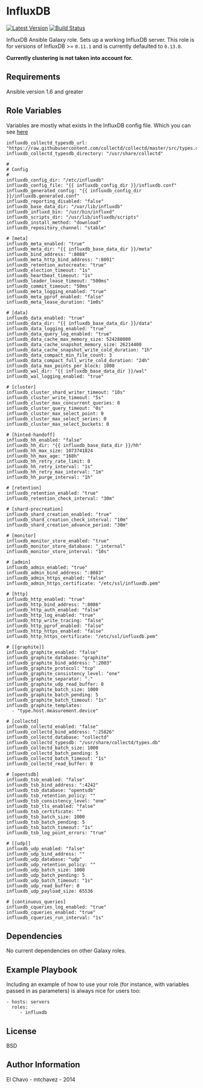 # InfluxDB
[![Latest Version](http://img.shields.io/github/release/ramcloud-io/ansible-influxdb.svg?style=flat-square)](https://github.com/ramcloud-io/ansible-influxdb/releases)
[![Build Status](https://travis-ci.org/ramcloud-io/ansible-influxdb.svg?branch=master)](https://travis-ci.org/ramcloud-io/ansible-influxdb)

InfluxDB Ansible Galaxy role. Sets up a working InfluxDB server.
This role is for versions of InfluxDB >= `0.11.1` and is currently defaulted to `0.13.0`.

**Currently clustering is not taken into account for.**

## Requirements

Ansible version 1.6 and greater

## Role Variables

Variables are mostly what exists in the InfluxDB config file. Which you can see [here](https://raw.githubusercontent.com/influxdb/influxdb/master/etc/config.sample.toml)

```
influxdb_collectd_typesdb_url: "https://raw.githubusercontent.com/collectd/collectd/master/src/types.db"
influxdb_collectd_typesdb_directory: "/usr/share/collectd"

#
# Config
#
influxdb_config_dir: "/etc/influxdb"
influxdb_config_file: "{{ influxdb_config_dir }}/influxdb.conf"
influxdb_generated_config: "{{ influxdb_config_dir }}/influxdb.generated.conf"
influxdb_reporting_disabled: "false"
influxdb_base_data_dir: "/var/lib/influxdb"
influxdb_influxd_bin: "/usr/bin/influxd"
influxdb_scripts_dir: "/usr/lib/influxdb/scripts"
influxdb_install_method: "download"
influxdb_repository_channel: "stable"

# [meta]
influxdb_meta_enabled: "true"
influxdb_meta_dir: "{{ influxdb_base_data_dir }}/meta"
influxdb_bind_address: ":8088"
influxdb_meta_http_bind_address: ":8091"
influxdb_retention_autocreate: "true"
influxdb_election_timeout: "1s"
influxdb_heartbeat_timeout: "1s"
influxdb_leader_lease_timeout: "500ms"
influxdb_commit_timeout: "50ms"
influxdb_meta_logging_enabled: "true"
influxdb_meta_pprof_enabled: "false"
influxdb_meta_lease_duration: "1m0s"

# [data]
influxdb_data_enabled: "true"
influxdb_data_dir: "{{ influxdb_base_data_dir }}/data"
influxdb_data_logging_enabled: "true"
influxdb_data_query_log_enabled: "true"
influxdb_data_cache_max_memory_size: 524288000
influxdb_data_cache_snapshot_memory_size: 26214400
influxdb_data_cache_snapshot_write_cold_duration: "1h"
influxdb_data_compact_min_file_count: 3
influxdb_data_compact_full_write_cold_duration: "24h"
influxdb_data_max_points_per_block: 1000
influxdb_wal_dir: "{{ influxdb_base_data_dir }}/wal"
influxdb_wal_logging_enabled: "true"

# [cluster]
influxdb_cluster_shard_writer_timeout: "10s"
influxdb_cluster_write_timeout: "5s"
influxdb_cluster_max_concurrent_queries: 0
influxdb_cluster_query_timeout: "0s"
influxdb_cluster_max_select_point: 0
influxdb_cluster_max_select_series: 0
influxdb_cluster_max_select_buckets: 0

# [hinted-handoff]
influxdb_hh_enabled: "false"
influxdb_hh_dir: "{{ influxdb_base_data_dir }}/hh"
influxdb_hh_max_size: 1073741824
influxdb_hh_max_age: "168h"
influxdb_hh_retry_rate_limit: 0
influxdb_hh_retry_interval: "1s"
influxdb_hh_retry_max_interval: "1m"
influxdb_hh_purge_interval: "1h"

# [retention]
influxdb_retention_enabled: "true"
influxdb_retention_check_interval: "30m"

# [shard-precreation]
influxdb_shard_creation_enabled: "true"
influxdb_shard_creation_check_interval: "10m"
influxdb_shard_creation_advance_period: "30m"

# [monitor]
influxdb_monitor_store_enabled: "true"
influxdb_monitor_store_database: "_internal"
influxdb_monitor_store_interval: "10s"

# [admin]
influxdb_admin_enabled: "true"
influxdb_admin_bind_address: ":8083"
influxdb_admin_https_enabled: "false"
influxdb_admin_https_certificate: "/etc/ssl/influxdb.pem"

# [http]
influxdb_http_enabled: "true"
influxdb_http_bind_address: ":8086"
influxdb_http_auth_enabled: "false"
influxdb_http_log_enabled: "true"
influxdb_http_write_tracing: "false"
influxdb_http_pprof_enabled: "false"
influxdb_http_https_enabled: "false"
influxdb_http_https_certificate: "/etc/ssl/influxdb.pem"

# [[graphite]]
influxdb_graphite_enabled: "false"
influxdb_graphite_database: "graphite"
influxdb_graphite_bind_address: ":2003"
influxdb_graphite_protocol: "tcp"
influxdb_graphite_consistency_level: "one"
influxdb_graphite_separator: "."
influxdb_graphite_udp_read_buffer: 0
influxdb_graphite_batch_size: 1000
influxdb_graphite_batch_pending: 5
influxdb_graphite_batch_timeout: "1s"
influxdb_graphite_templates:
  - "type.host.measurement.device"

# [collectd]
influxdb_collectd_enabled: "false"
influxdb_collectd_bind_address: ":25826"
influxdb_collectd_database: "collectd"
influxdb_collectd_typesdb: "/usr/share/collectd/types.db"
influxdb_collectd_batch_size: 1000
influxdb_collectd_batch_pending: 5
influxdb_collectd_batch_timeout: "1s"
influxdb_collectd_read_buffer: 0

# [opentsdb]
influxdb_tsb_enabled: "false"
influxdb_tsb_bind_address: ":4242"
influxdb_tsb_database: "opentsdb"
influxdb_tsb_retention_policy: ""
influxdb_tsb_consistency_level: "one"
influxdb_tsb_tls_enabled: "false"
influxdb_tsb_certificate: ""
influxdb_tsb_batch_size: 1000
influxdb_tsb_batch_pending: 5
influxdb_tsb_batch_timeout: "1s"
influxdb_tsb_log_point_errors: "true"

# [[udp]]
influxdb_udp_enabled: "false"
influxdb_udp_bind_address: ""
influxdb_udp_database: "udp"
influxdb_udp_retention_policy: ""
influxdb_udp_batch_size: 1000
influxdb_udp_batch_pending: 5
influxdb_udp_batch_timeout: "1s"
influxdb_udp_read_buffer: 0
influxdb_udp_payload_size: 65536

# [continuous_queries]
influxdb_cqueries_log_enabled: "true"
influxdb_cqueries_enabled: "true"
influxdb_cqueries_run_interval: "1s"
```

## Dependencies

No current dependencies on other Galaxy roles.

## Example Playbook

Including an example of how to use your role (for instance, with variables passed in as parameters) is always nice for users too:

    - hosts: servers
      roles:
         - influxdb

## License

BSD

## Author Information

El Chavo - mtchavez - 2014
